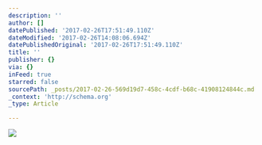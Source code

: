 ```yaml
---
description: ''
author: []
datePublished: '2017-02-26T17:51:49.110Z'
dateModified: '2017-02-26T14:08:06.694Z'
datePublishedOriginal: '2017-02-26T17:51:49.110Z'
title: ''
publisher: {}
via: {}
inFeed: true
starred: false
sourcePath: _posts/2017-02-26-569d19d7-458c-4cdf-b68c-41908124844c.md
_context: 'http://schema.org'
_type: Article

---
```

![](https://the-grid-user-content.s3-us-west-2.amazonaws.com/f9cd68d2-f617-4662-9042-5a9a3ed3db16.jpg)